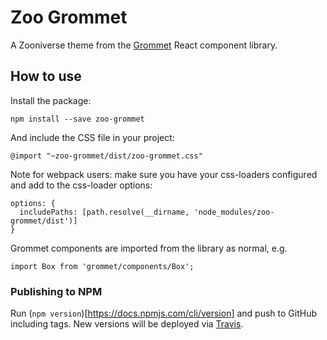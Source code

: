 # Zoo Grommet

A Zooniverse theme from the [Grommet](https://grommet.github.io/) React component library.

## How to use

Install the package:

```
npm install --save zoo-grommet
```

And include the CSS file in your project:

```
@import "~zoo-grommet/dist/zoo-grommet.css"
```

Note for webpack users: make sure you have your css-loaders configured and add to the css-loader options: 
```
options: {
  includePaths: [path.resolve(__dirname, 'node_modules/zoo-grommet/dist')]
}
```

Grommet components are imported from the library as normal, e.g.

```
import Box from 'grommet/components/Box';
```

### Publishing to NPM

Run (`npm version`)[https://docs.npmjs.com/cli/version] and push to GitHub including tags. New versions will be deployed via [Travis](https://travis-ci.org/zooniverse/zoo-grommet).
